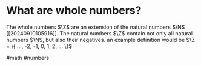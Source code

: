# What are whole numbers?
The whole numbers $\Z$ are an extension of the natural numbers $\N$ [[20240910105916]].
The natural numbers $\Z$ contain not only all natural numbers $\N$, but also their negatives.
an example definition would be $\Z = \{ ..., -2, -1, 0, 1, 2, ... \}$

#math #numbers
